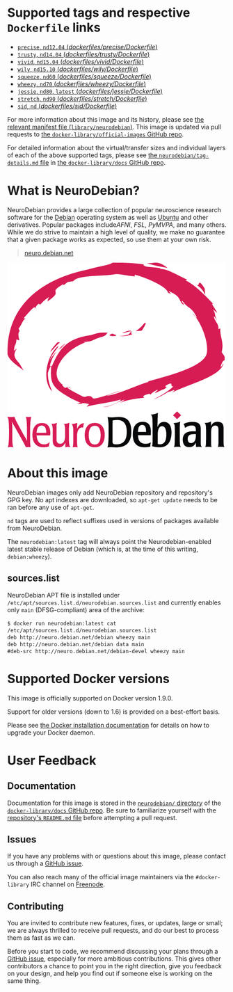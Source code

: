 # Supported tags and respective `Dockerfile` links

-	[`precise`, `nd12.04` (*dockerfiles/precise/Dockerfile*)](https://github.com/neurodebian/dockerfiles/blob/dc947232d6c7bf67d1dba642fdb1234fbaa95ab7/dockerfiles/precise/Dockerfile)
-	[`trusty`, `nd14.04` (*dockerfiles/trusty/Dockerfile*)](https://github.com/neurodebian/dockerfiles/blob/dc947232d6c7bf67d1dba642fdb1234fbaa95ab7/dockerfiles/trusty/Dockerfile)
-	[`vivid`, `nd15.04` (*dockerfiles/vivid/Dockerfile*)](https://github.com/neurodebian/dockerfiles/blob/dc947232d6c7bf67d1dba642fdb1234fbaa95ab7/dockerfiles/vivid/Dockerfile)
-	[`wily`, `nd15.10` (*dockerfiles/wily/Dockerfile*)](https://github.com/neurodebian/dockerfiles/blob/dc947232d6c7bf67d1dba642fdb1234fbaa95ab7/dockerfiles/wily/Dockerfile)
-	[`squeeze`, `nd60` (*dockerfiles/squeeze/Dockerfile*)](https://github.com/neurodebian/dockerfiles/blob/dc947232d6c7bf67d1dba642fdb1234fbaa95ab7/dockerfiles/squeeze/Dockerfile)
-	[`wheezy`, `nd70` (*dockerfiles/wheezy/Dockerfile*)](https://github.com/neurodebian/dockerfiles/blob/dc947232d6c7bf67d1dba642fdb1234fbaa95ab7/dockerfiles/wheezy/Dockerfile)
-	[`jessie`, `nd80`, `latest` (*dockerfiles/jessie/Dockerfile*)](https://github.com/neurodebian/dockerfiles/blob/dc947232d6c7bf67d1dba642fdb1234fbaa95ab7/dockerfiles/jessie/Dockerfile)
-	[`stretch`, `nd90` (*dockerfiles/stretch/Dockerfile*)](https://github.com/neurodebian/dockerfiles/blob/dc947232d6c7bf67d1dba642fdb1234fbaa95ab7/dockerfiles/stretch/Dockerfile)
-	[`sid`, `nd` (*dockerfiles/sid/Dockerfile*)](https://github.com/neurodebian/dockerfiles/blob/dc947232d6c7bf67d1dba642fdb1234fbaa95ab7/dockerfiles/sid/Dockerfile)

For more information about this image and its history, please see [the relevant manifest file (`library/neurodebian`)](https://github.com/docker-library/official-images/blob/master/library/neurodebian). This image is updated via pull requests to [the `docker-library/official-images` GitHub repo](https://github.com/docker-library/official-images).

For detailed information about the virtual/transfer sizes and individual layers of each of the above supported tags, please see [the `neurodebian/tag-details.md` file](https://github.com/docker-library/docs/blob/master/neurodebian/tag-details.md) in [the `docker-library/docs` GitHub repo](https://github.com/docker-library/docs).

# What is NeuroDebian?

NeuroDebian provides a large collection of popular neuroscience research software for the [Debian](http://www.debian.org) operating system as well as [Ubuntu](http://www.ubuntu.com) and other derivatives. Popular packages include*AFNI*, *FSL*, *PyMVPA*, and many others. While we do strive to maintain a high level of quality, we make no guarantee that a given package works as expected, so use them at your own risk.

> [neuro.debian.net](http://neuro.debian.net/)

![logo](https://raw.githubusercontent.com/docker-library/docs/master/neurodebian/logo.png)

# About this image

NeuroDebian images only add NeuroDebian repository and repository's GPG key. No apt indexes are downloaded, so `apt-get update` needs to be ran before any use of `apt-get`.

`nd` tags are used to reflect suffixes used in versions of packages available from NeuroDebian.

The `neurodebian:latest` tag will always point the Neurodebian-enabled latest stable release of Debian (which is, at the time of this writing, `debian:wheezy`).

## sources.list

NeuroDebian APT file is installed under `/etc/apt/sources.list.d/neurodebian.sources.list` and currently enables only `main` (DFSG-compliant) area of the archive:

```console
$ docker run neurodebian:latest cat /etc/apt/sources.list.d/neurodebian.sources.list
deb http://neuro.debian.net/debian wheezy main
deb http://neuro.debian.net/debian data main
#deb-src http://neuro.debian.net/debian-devel wheezy main
```

# Supported Docker versions

This image is officially supported on Docker version 1.9.0.

Support for older versions (down to 1.6) is provided on a best-effort basis.

Please see [the Docker installation documentation](https://docs.docker.com/installation/) for details on how to upgrade your Docker daemon.

# User Feedback

## Documentation

Documentation for this image is stored in the [`neurodebian/` directory](https://github.com/docker-library/docs/tree/master/neurodebian) of the [`docker-library/docs` GitHub repo](https://github.com/docker-library/docs). Be sure to familiarize yourself with the [repository's `README.md` file](https://github.com/docker-library/docs/blob/master/README.md) before attempting a pull request.

## Issues

If you have any problems with or questions about this image, please contact us through a [GitHub issue](https://github.com/neurodebian/dockerfiles/issues).

You can also reach many of the official image maintainers via the `#docker-library` IRC channel on [Freenode](https://freenode.net).

## Contributing

You are invited to contribute new features, fixes, or updates, large or small; we are always thrilled to receive pull requests, and do our best to process them as fast as we can.

Before you start to code, we recommend discussing your plans through a [GitHub issue](https://github.com/neurodebian/dockerfiles/issues), especially for more ambitious contributions. This gives other contributors a chance to point you in the right direction, give you feedback on your design, and help you find out if someone else is working on the same thing.
